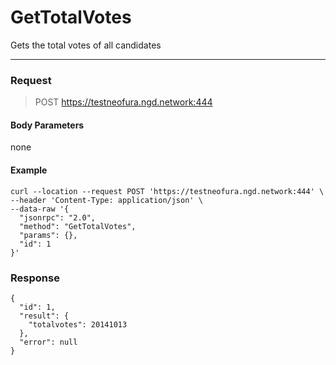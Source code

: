# GetTotalVotes
Gets the total votes of all candidates
<hr>

### Request

> POST https://testneofura.ngd.network:444

#### Body Parameters
none

#### Example
```
curl --location --request POST 'https://testneofura.ngd.network:444' \
--header 'Content-Type: application/json' \
--data-raw '{
  "jsonrpc": "2.0",
  "method": "GetTotalVotes",
  "params": {},
  "id": 1
}'
```
### Response
```json5
{
  "id": 1,
  "result": {
    "totalvotes": 20141013
  },
  "error": null
}
```
